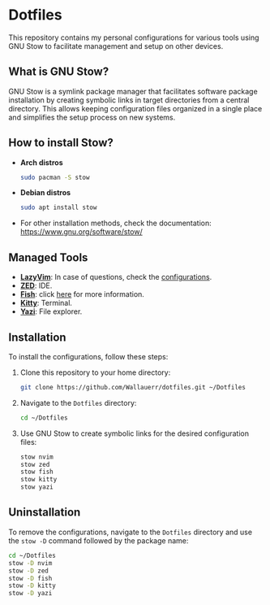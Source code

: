 # Dotfiles
This repository contains my personal configurations for various tools using GNU Stow to facilitate management and setup on other devices.

## What is GNU Stow?
GNU Stow is a symlink package manager that facilitates software package installation by creating symbolic links in target directories from a central directory. This allows keeping configuration files organized in a single place and simplifies the setup process on new systems.

## How to install Stow?
- **Arch distros**

   ```bash
   sudo pacman -S stow
   ```
   
- **Debian distros**

  ```bash
  sudo apt install stow
  ```
- For other installation methods, check the documentation: https://www.gnu.org/software/stow/

## Managed Tools
- [**LazyVim**](https://www.lazyvim.org/): In case of questions, check the [configurations](./nvim/.config/nvim/README.md).
- [**ZED**](https://zed.dev/): IDE.
- [**Fish**](https://fishshell.com/): click [here](./fish/.config/fish/README.MD) for more information.
- [**Kitty**](https://sw.kovidgoyal.net/kitty/): Terminal.
- [**Yazi**](https://yazi-rs.github.io/): File explorer.

## Installation
To install the configurations, follow these steps:

1. Clone this repository to your home directory:
   ```bash
   git clone https://github.com/Wallauerr/dotfiles.git ~/Dotfiles
   ```

2. Navigate to the `Dotfiles` directory:
   ```bash
   cd ~/Dotfiles
   ```

3. Use GNU Stow to create symbolic links for the desired configuration files:
   ```bash
   stow nvim
   stow zed
   stow fish
   stow kitty
   stow yazi
   ```

## Uninstallation
To remove the configurations, navigate to the `Dotfiles` directory and use the `stow -D` command followed by the package name:
```bash
cd ~/Dotfiles
stow -D nvim
stow -D zed
stow -D fish
stow -D kitty
stow -D yazi
```